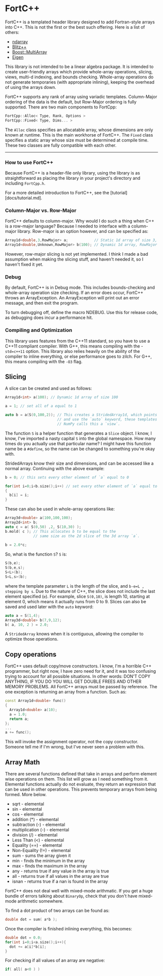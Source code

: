 
# FortC++

FortC++ is a templated header library designed to add Fortran-style arrays into C++.
This is not the first or the best such offering. Here is a list of others:

* [ndarray](https://github.com/ndarray/ndarray)
* [Blitz++](http://blitz.sourceforge.net/)
* [Boost::MultiArray](http://www.boost.org/doc/libs/1_44_0/libs/multi_array/doc/index.html)
* [Eigen](http://eigen.tuxfamily.org/index.php?title=Main_Page)

This library is not intended to be a linear algebra package. It is intended to create
user-friendly arrays which provide whole-array operations, slicing, views, multi-d indexing,
and bounds checking. Whole-array operations do not generate temporaries (with appropriate inlining),
keeping the overhead of using the arrays down.

FortC++ supports any rank of array using variadic templates. Column-Major ordering of the data
is the default, but Row-Major ordering is fully supported. 
There are two main components to FortCpp:

```c++
FortCpp::Alloc< Type, Rank, Options >
FortCpp::Fixed< Type, Dims... >
```

The `Alloc` class specifies an allocatable array, whose dimensions are only known at runtime.
This is the main workhorse of FortC++. The `Fixed` class specifies a static array whose size
must be determined at compile time. These two classes are fully compatible with each other.

---

### How to use FortC++

Because FortC++ is a header-file only library, using the library is as straightforward as
placing the library in your project's directory and including `FortCpp.h`.

For a more detailed introduction to FortC++, see the [tutorial][docs/tutorial.md].

### Column-Major vs. Row-Major

FortC++ defaults to column-major. Why would I do such a thing when C++ is a row-major language?
Because I needed to interface with a column-major library. Row-major is an option however, and can be specified as:
```c++
Array1d<double,3,RowMajor> a;            // Static 1d array of size 3, RowMajor option.
Array1d<double,Unknown,RowMajor> b(100); // Dynamic 1d array, RowMajor option, allocated to a length of 100
```
However, row-major slicing is not yet implemented. 
I think I made a bad assumption when making the slicing stuff,
and haven't needed it, so I haven't fixed it yet.

### Debug

By default, FortC++ is in Debug mode. This includes bounds-checking and whole-array operation size checking.
If an error does occur, FortC++ throws an ArrayException. An ArrayException will print out an error message,
and then exit the program. 

To turn debugging off, define the macro NDEBUG. Use this for release code, as debugging does incur a performance hit.

### Compiling and Optimization

This library uses features from the C++11 standard, so you have to use a C++11 compliant compiler. 
With G++, this means compiling with the -`std=c++11` option. This library also relies heavily on the ability
of the compiler to inline everything, or else performance goes to zilch. For G++, this means compiling with the `-O3` flag.

## Slicing

A slice can be created and used as follows:
```c++
Array1d<int> a(100); // Dynamic 1d array of size 100

a = 1; // set all of a equal to 1

auto b = a(S(0,100,2)); // This creates a StridedArray1d, which points to every other element of array `a`
                        // and use the `auto` keyword, these templates are super-annoying.
                        // NumPy calls this a `view`.
```
The function `S` is a helper function that generates a `Slice` object. I know, I know, I've imported a nasty
capital `S` into the global namespace. How many times do you actually use that particular name?
I might have this function name be a `#define`, so the name can be changed to something you're okay with.

StridedArrays know their size and dimensions, and can be accessed like a normal array. 
Continuing with the above example:
```c++
b = 0; // this sets every other element of `a` equal to 0

for(int i=0;i<b.size();i++) // set every other element of `a` equal to i
{
  b[i] = i;
}
```
These can also be used in whole-array operations like:
```c++
Array3d<double> a(100,100,100);
Array2d<int> b;
auto c = a( S(0,50) ,2, S(10,30) );
b.mold( c ); // This allocates b to be equal to the 
             // same size as the 2d slice of the 3d array `a`.
                                   
b = 2.0*c;
```
So, what is the function `S`? `S` is:
```c++
S(b,e);    
S(b,e,s);
S<L>(b);
S<L,s>(b);
```
where the template parameter `L` is the length of the slice, and `b-e=L , stepping by s`.
Due to the nature of C++, the slice does not include the last element specified (`e`).
For example, slice `S(0,10)`, is length 10, starting at element 0, which means it actually runs from 0 to 9.
Slices can also be saved and used later with the `auto` keyword:
```c++
auto a = S(1,4);
Array3d<double> b(7,9,12);
b( a, 10, 2 ) = 2.0;
```
A `StridedArray` knows when it is contiguous, allowing the compiler to optimize those operations.

## Copy operations

FortC++ uses default copy/move constructors. I know, I'm a horrible C++ programmer, but right now, I have
zero need for it, and it was too confusing trying to account for all possible situations.
In other words: DON'T COPY ANYTHING, IF YOU DO YOU WILL GET DOUBLE FREES AND OTHER MEMORY PROBLEMS.
All FortC++ arrays must be passed by reference. The one exception is returning an array from a function.
Such as:
```c++
const Array1d<double> func()
{
  Array1d<double> a(10);
  a = 1.0;
  return a;
};
...
a += func();
```
This will invoke the assignment operator, not the copy constructor. 
Someone tell me if I'm wrong, but I've never seen a problem with this.

## Array Math

There are several functions defined that take in arrays and perform element wise operations on them.
This list will grow as I need something from it. Elemental functions actually do not evaluate,
they return an expression that can be used in other operations. This prevents temporary arrays
from being formed. More below.

* sqrt - elemental
* sin  - elemental
* cos  - elemental
* addition (*) - elemental
* subtraction (-) - elemental
* multiplication (-) - elemental
* division (/) - elemental
* Less Than (<) - elemental
* Equality (==) - elemental
* Non-Equality (!=) - elemental
* sum - sums the array given it
* min - finds the minimum in the array
* max - finds the maximum in the array
* any - returns true if any value in the array is true
* all - returns true if all values in the array are true
* isnan - returns true if a nan is found in the array

FortC++ does not deal well with mixed-mode arithmatic. 
If you get a huge bundle of errors talking about `BinaryOp`, 
check that you don't have mixed-mode arithmetic somewhere.

To find a dot product of two arrays can be found as:
```c++
double dot = sum( a*b );
```
Once the compiler is finished inlining everything, this becomes:
```c++
double dot = 0.0;
for(int i=0;i<a.size();i++){
  dot += a[i]*b[i];
}
```
For checking if all values of an array are negative:
```c++
if( all( a<0 ) )
```














